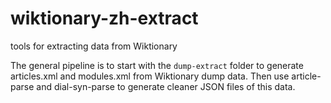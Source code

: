 # wiktionary-zh-extract

tools for extracting data from Wiktionary


The general pipeline is to start with the `dump-extract` folder to generate articles.xml and modules.xml from Wiktionary dump data. Then use article-parse and dial-syn-parse to generate cleaner JSON files of this data.